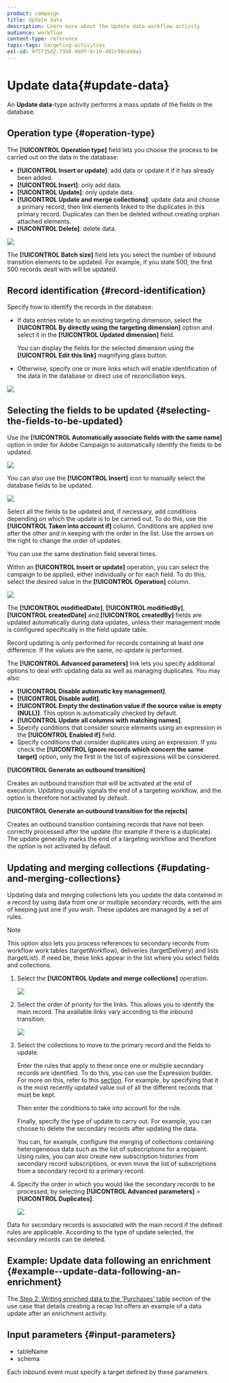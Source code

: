 ```yaml
---
product: campaign
title: Update data
description: Learn more about the Update data workflow activity
audience: workflow
content-type: reference
topic-tags: targeting-activities
exl-id: 9f5735d2-73b8-469f-bc10-482c99cdd4a1
---
```

# Update data{#update-data}

An **Update data**-type activity performs a mass update of the fields in the database.

## Operation type {#operation-type}

The **[!UICONTROL Operation type]** field lets you choose the process to be carried out on the data in the database:

* **[!UICONTROL Insert or update]**: add data or update it if it has already been added.
* **[!UICONTROL Insert]**: only add data.
* **[!UICONTROL Update]**: only update data.
* **[!UICONTROL Update and merge collections]**: update data and choose a primary record, then link elements linked to the duplicates in this primary record. Duplicates can then be deleted without creating orphan attached elements.
* **[!UICONTROL Delete]**: delete data.

![](assets/s_advuser_update_data_1.png)

The **[!UICONTROL Batch size]** field lets you select the number of inbound transition elements to be updated. For example, if you state 500, the first 500 records dealt with will be updated.

## Record identification {#record-identification}

Specify how to identify the records in the database:

* If data entries relate to an existing targeting dimension, select the **[!UICONTROL By directly using the targeting dimension]** option and select it in the **[!UICONTROL Updated dimension]** field.

  You can display the fields for the selected dimension using the **[!UICONTROL Edit this link]** magnifying glass button.

* Otherwise, specify one or more links which will enable identification of the data in the database or direct use of reconciliation keys.

![](assets/s_advuser_update_data_2.png)

## Selecting the fields to be updated {#selecting-the-fields-to-be-updated}

Use the **[!UICONTROL Automatically associate fields with the same name]** option in order for Adobe Campaign to automatically identify the fields to be updated.

![](assets/s_advuser_update_data_3b.png)

You can also use the **[!UICONTROL Insert]** icon to manually select the database fields to be updated.

![](assets/s_advuser_update_data_3.png)

Select all the fields to be updated and, if necessary, add conditions depending on which the update is to be carried out. To do this, use the **[!UICONTROL Taken into account if]** column. Conditions are applied one after the other and in keeping with the order in the list. Use the arrows on the right to change the order of updates.

You can use the same destination field several times.

Within an **[!UICONTROL Insert or update]** operation, you can select the campaign to be applied, either individually or for each field. To do this, select the desired value in the **[!UICONTROL Operation]** column.

![](assets/s_advuser_update_data_5.png)

The **[!UICONTROL modifiedDate]**, **[!UICONTROL modifiedBy]**, **[!UICONTROL createdDate]** and **[!UICONTROL createdBy]** fields are updated automatically during data updates, unless their management mode is configured specifically in the field update table.

Record updating is only performed for records containing at least one difference. If the values are the same, no update is performed.

The **[!UICONTROL Advanced parameters]** link lets you specify additional options to deal with updating data as well as managing duplicates. You may also:

* **[!UICONTROL Disable automatic key management]**.
* **[!UICONTROL Disable audit]**.
* **[!UICONTROL Empty the destination value if the source value is empty (NULL)]**. This option is automatically checked by default.
* **[!UICONTROL Update all columns with matching names]**.
* Specify conditions that consider source elements using an expression in the **[!UICONTROL Enabled if]** field.
* Specify conditions that consider duplicates using an expression. If you check the **[!UICONTROL Ignore records which concern the same target]** option, only the first in the list of expressions will be considered.

**[!UICONTROL Generate an outbound transition]**

Creates an outbound transition that will be activated at the end of execution. Updating usually signals the end of a targeting workflow, and the option is therefore not activated by default.

**[!UICONTROL Generate an outbound transition for the rejects]**

Creates an outbound transition containing records that have not been correctly processed after the update (for example if there is a duplicate). The update generally marks the end of a targeting workflow and therefore the option is not activated by default.

## Updating and merging collections {#updating-and-merging-collections}

Updating data and merging collections lets you update the data contained in a record by using data from one or multiple secondary records, with the aim of keeping just one if you wish. These updates are managed by a set of rules.

>[!NOTE]
>
>This option also lets you process references to secondary records from workflow work tables (targetWorkflow), deliveries (targetDelivery) and lists (targetList). If need be, these links appear in the list where you select fields and collections.

1. Select the **[!UICONTROL Update and merge collections]** operation.

   ![](assets/update_and_merge_collections1.png)

1. Select the order of priority for the links. This allows you to identify the main record. The available links vary according to the inbound transition.

   ![](assets/update_and_merge_collections2.png)

1. Select the collections to move to the primary record and the fields to update.

   Enter the rules that apply to these once one or multiple secondary records are identified. To do this, you can use the Expression builder. For more on this, refer to this [section](../../platform/using/defining-filter-conditions.md#building-expressions). For example, by specifying that it is the most recently updated value out of all the different records that must be kept.

   Then enter the conditions to take into account for the rule.

   Finally, specify the type of update to carry out. For example, you can choose to delete the secondary records after updating the data.

   You can, for example, configure the merging of collections containing heterogeneous data such as the list of subscriptions for a recipient. Using rules, you can also create new subscription histories from secondary record subscriptions, or even move the list of subscriptions from a secondary record to a primary record.

1. Specify the order in which you would like the secondary records to be processed, by selecting **[!UICONTROL Advanced parameters]** > **[!UICONTROL Duplicates]**.

   ![](assets/update_and_merge_collections3.png)

Data for secondary records is associated with the main record if the defined rules are applicable. According to the type of update selected, the secondary records can be deleted.

## Example: Update data following an enrichment {#example--update-data-following-an-enrichment}

The [Step 2: Writing enriched data to the 'Purchases' table](creating-a-summary-list.md#step-2--writing-enriched-data-to-the--purchases--table) section of the use case that details creating a recap list offers an example of a data update after an enrichment activity.

## Input parameters {#input-parameters}

* tableName
* schema

Each inbound event must specify a target defined by these parameters.
